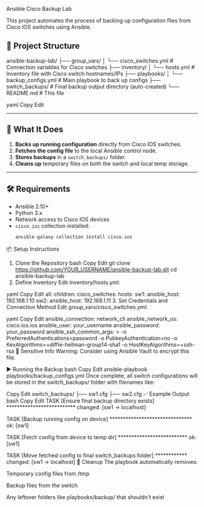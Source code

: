  Ansible Cisco Backup Lab

This project automates the process of backing up configuration files from Cisco IOS switches using Ansible.

## 📁 Project Structure

ansible-backup-lab/
├── group_vars/
│ └── cisco_switches.yml # Connection variables for Cisco switches
├── inventory/
│ └── hosts.yml # Inventory file with Cisco switch hostnames/IPs
├── playbooks/
│ └── backup_configs.yml # Main playbook to back up configs
├── switch_backups/ # Final backup output directory (auto-created)
└── README.md # This file

yaml
Copy
Edit

---

## 🚀 What It Does

1. **Backs up running configuration** directly from Cisco IOS switches.
2. **Fetches the config file** to the local Ansible control node.
3. **Stores backups** in a `switch_backups/` folder.
4. **Cleans up** temporary files on both the switch and local temp storage.

---

## 🛠️ Requirements

- Ansible 2.10+
- Python 3.x
- Network access to Cisco IOS devices
- `cisco.ios` collection installed:
  ```bash
  ansible-galaxy collection install cisco.ios
📦 Setup Instructions
1. Clone the Repository
bash
Copy
Edit
git clone https://github.com/YOUR_USERNAME/ansible-backup-lab.git
cd ansible-backup-lab
2. Define Inventory
Edit inventory/hosts.yml:

yaml
Copy
Edit
all:
  children:
    cisco_switches:
      hosts:
        sw1:
          ansible_host: 192.168.1.10
        sw2:
          ansible_host: 192.168.1.11
3. Set Credentials and Connection Method
Edit group_vars/cisco_switches.yml:

yaml
Copy
Edit
ansible_connection: network_cli
ansible_network_os: cisco.ios.ios
ansible_user: your_username
ansible_password: your_password
ansible_ssh_common_args: >
  -o PreferredAuthentications=password
  -o PubkeyAuthentication=no
  -o KexAlgorithms=+diffie-hellman-group14-sha1
  -o HostKeyAlgorithms=+ssh-rsa
🛑 Sensitive Info Warning: Consider using Ansible Vault to encrypt this file.

▶️ Running the Backup
bash
Copy
Edit
ansible-playbook playbooks/backup_configs.yml
Once complete, all switch configurations will be stored in the switch_backups/ folder with filenames like:

Copy
Edit
switch_backups/
├── sw1.cfg
├── sw2.cfg
✅ Example Output
bash
Copy
Edit
TASK [Ensure final backup directory exists] **************************
changed: [sw1 -> localhost]

TASK [Backup running config on device] *******************************
ok: [sw1]

TASK [Fetch config from device to temp dir] **************************
ok: [sw1]

TASK [Move fetched config to final switch_backups folder] ************
changed: [sw1 -> localhost]
🧹 Cleanup
The playbook automatically removes:

Temporary config files from /tmp

Backup files from the switch

Any leftover folders like playbooks/backup/ that shouldn't exist

